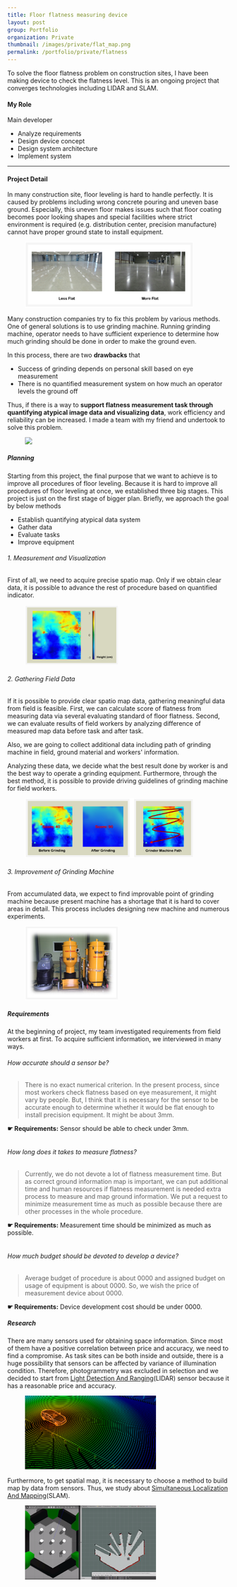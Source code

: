 ```yaml
---
title: Floor flatness measuring device
layout: post
group: Portfolio
organization: Private
thumbnail: /images/private/flat_map.png
permalink: /portfolio/private/flatness
---
```


To solve the floor flatness problem on construction sites, I have been making device to check the flatness level.
This is an ongoing project that converges technologies including LIDAR and SLAM.

<!--break-->

#### My Role
Main developer
  * Analyze requirements
  * Design device concept
  * Design system architecture
  * Implement system

---

#### Project Detail

In many construction site, floor leveling is hard to handle perfectly.
It is caused by problems including wrong concrete pouring and uneven base ground.
Especially, this uneven floor makes issues such that floor coating becomes poor looking shapes and special facilities where strict environment is required (e.g. distribution center, precision manufacture) cannot have proper ground state to install equipment.

<figure>
  <img src="/images/private/flat_comparison.PNG" width="90%">
</figure>

Many construction companies try to fix this problem by various methods.
One of general solutions is to use grinding machine.
Running grinding machine, operator needs to have sufficient experience to determine how much grinding should be done in order to make the ground even.

In this process, there are two **drawbacks** that
 
* Success of grinding depends on personal skill based on eye measurement 
* There is no quantified measurement system on how much an operator levels the ground off
 
Thus, if there is a way to **support flatness measurement task through quantifying atypical image data and visualizing data**, work efficiency and reliability can be increased.
I made a team with my friend and undertook to solve this problem.

<figure>
  <img src="/images/private/flat_grinding.PNG">
</figure>


##### Planning

Starting from this project, the final purpose that we want to achieve is to improve all procedures of floor leveling. 
Because it is hard to improve all procedures of floor leveling at once, we established three big stages.
This project is just on the first stage of bigger plan.
Briefly, we approach the goal by below methods

* Establish quantifying atypical data system
* Gather data
* Evaluate tasks
* Improve equipment

###### 1. Measurement and Visualization
First of all, we need to acquire precise spatio map. 
Only if we obtain clear data, it is possible to advance the rest of procedure based on quantified indicator.

<figure>
  <img src="/images/private/flat_map.png" width="50%">
</figure>

###### 2. Gathering Field Data
If it is possible to provide clear spatio map data, gathering meaningful data from field is feasible.
First, we can calculate score of flatness from measuring data via several evaluating standard of floor flatness.
Second, we can evaluate results of field workers by analyzing difference of measured map data before task and after task.

Also, we are going to collect additional data including path of grinding machine in field, ground material and workers' information. 

Analyzing these data, we decide what the best result done by worker is and the best way to operate a grinding equipment. 
Furthermore, through the best method, it is possible to provide driving guidelines of grinding machine for field workers.

<figure>
  <img src="/images/private/flat_data.png" width="90%">
</figure>

###### 3. Improvement of Grinding Machine
From accumulated data, we expect to find improvable point of grinding machine because present machine has a shortage that it is hard to cover areas in detail.
This process includes designing new machine and numerous experiments.

<figure>
  <img src="/images/private/flat_grinder.png" width="50%">
</figure>

##### Requirements

At the beginning of project, my team investigated requirements from field workers at first.
To acquire sufficient information, we interviewed in many ways.

###### How accurate should a sensor be?
> There is no exact numerical criterion. 
In the present process, since most workers check flatness based on eye measurement, it might vary by people.
But, I think that it is necessary for the sensor to be accurate enough to determine whether it would be flat enough to install precision equipment.
It might be about 3mm.

**☛ Requirements:** Sensor should be able to check under 3mm.  
<br/>

###### How long does it takes to measure flatness?
> Currently, we do not devote a lot of flatness measurement time.
But as correct ground information map is important, we can put additional time and human resources if flatness measurement is needed extra process to measure and map ground information.
We put a request to minimize measurement time as much as possible because there are other processes in the whole procedure.

**☛ Requirements:** Measurement time should be minimized as much as possible.  
<br/>

###### How much budget should be devoted to develop a device?
> Average budget of procedure is about 0000 and assigned budget on usage of equipment is about 0000.
So, we wish the price of measurement device about 0000.
  
**☛ Requirements:**  Device development cost should be under 0000.


##### Research

There are many sensors used for obtaining space information.
Since most of them have a positive correlation between price and accuracy, we need to find a compromise.
As task sites can be both inside and outside, there is a huge possibility that sensors can be affected by variance of illumination condition. 
Therefore, photogrammetry was excluded in selection and we decided to start from [Light Detection And Ranging](https://en.wikipedia.org/wiki/Lidar)(LIDAR) sensor because it has a reasonable price and accuracy.

<figure>
  <img src="/images/private/flat_LiDAR.jpeg" width="70%">
</figure>

Furthermore, to get spatial map, it is necessary to choose a method to build map by data from sensors.
Thus, we study about [Simultaneous Localization And Mapping](https://en.wikipedia.org/wiki/Simultaneous_localization_and_mapping)(SLAM).

<figure>
  <img src="/images/private/flat_SLAM.png" width="70%">
</figure>